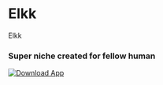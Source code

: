 # Elkk
Elkk

### Super niche created for fellow human 

<a href="https://github.com/Aayush9029/Elkk/releases/download/v1.0/Elkk.app.zip" target="_blank"><img src="https://user-images.githubusercontent.com/43297314/167192056-015e7f19-d47c-4d80-9843-75946a882078.svg" alt="Download App" ></a>
